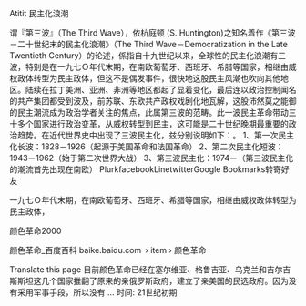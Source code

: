 Atitit 民主化浪潮



谓『第三波』（The Third Wave），依杭庭顿 (S. Huntington)之知名着作《第三波－二十世纪末的民主化浪潮》（The Third Wave－Democratization in the Late Twentieth Century）的论述，係指自十九世纪以来，全球性的民主化浪潮有三波，特别是在一九七Ｏ年代末期，在南欧葡萄牙、西班牙、希腊等国家，相继由威权政体转型为民主政体，但这不是偶发事件，很快地这股民主风潮也吹向其他地区。陆续在拉丁美洲、亚洲、非洲等地区都起了显着变化，最后连以政治控制闻名的共产集团都受到波及，前苏联、东欧共产政权戏剧化地瓦解，这股沛然莫之能御的民主潮流成为政治学者关注的焦点，此属第三波的范畴。此一波民主革命带动三十多个国家进行政治变革，从威权转型到民主，这可能是二十世纪晚期最重要的政治趋势。在近代世界史中出现了三波民主化，兹分别说明如下：。
1、第一次民主化长波：1828－1926（起源于美国革命和法国革命）
2、第二次民主化短波：1943－1962（始于第二次世界大战）
3、第三波民主化：1974－（第三波民主化的潮流首先出现在南欧）
PlurkfacebookLinetwitterGoogle Bookmarks转寄好友

一九七Ｏ年代末期，在南欧葡萄牙、西班牙、希腊等国家，相继由威权政体转型为民主政体，

颜色革命2000	


颜色革命_百度百科
baike.baidu.com › item › 颜色革命



Translate this page
目前颜色革命已经在塞尔维亚、格鲁吉亚、乌克兰和吉尔吉斯斯坦这几个国家推翻了原来的亲俄罗斯政府，建立了亲美国的民选政府。因为没有采用军事手段，所以没有 ...
时间‎: ‎21世纪初期

